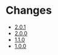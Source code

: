 # Changes

* [2.0.1](changes_2.0.1.md)
* [2.0.0](changes_2.0.0.md)
* [1.1.0](changes_1.1.0.md)
* [1.0.0](changes_1.0.0.md)
